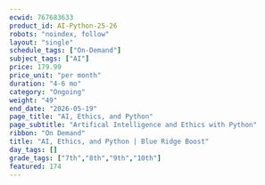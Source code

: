 ```yaml
---
ecwid: 767683633
product_id: AI-Python-25-26
robots: "noindex, follow"
layout: "single"
schedule_tags: ["On-Demand"]
subject_tags: ["AI"]
price: 179.99
price_unit: "per month"
duration: "4-6 mo"
category: "Ongoing"
weight: "49"
end_date: "2026-05-19"
page_title: "AI, Ethics, and Python"
page_subtitle: "Artifical Intelligence and Ethics with Python"
ribbon: "On Demand"
title: "AI, Ethics, and Python | Blue Ridge Boost"
day_tags: []
grade_tags: ["7th","8th","9th","10th"]
featured: 174
---
```


